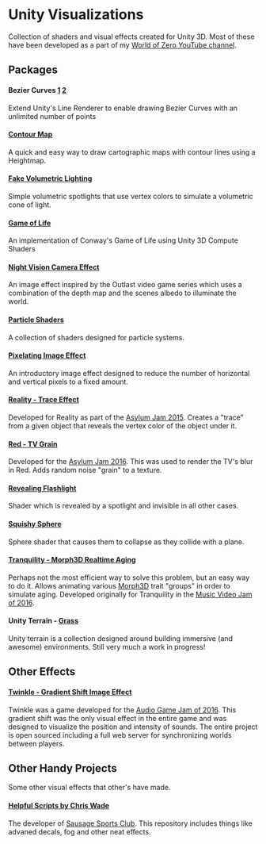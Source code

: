 # Unity Visualizations
Collection of shaders and visual effects created for Unity 3D. Most of these have been developed as a part of my [World of Zero YouTube channel](https://www.youtube.com/worldofzerodevelopment).

## Packages
#### Bezier Curves [1](https://youtu.be/tgCFzoG_BJM) [2](https://youtu.be/4zizgh2duqY)
Extend Unity's Line Renderer to enable drawing Bezier Curves with an unlimited number of points

#### [Contour Map](https://youtu.be/AK8oV4BzrW4)
A quick and easy way to draw cartographic maps with contour lines using a Heightmap.

#### [Fake Volumetric Lighting](https://youtu.be/nX682vFtT6I)
Simple volumetric spotlights that use vertex colors to simulate a volumetric cone of light.

#### [Game of Life](https://youtu.be/ItPTBSeGjdM)
An implementation of Conway's Game of Life using Unity 3D Compute Shaders

#### [Night Vision Camera Effect](https://youtu.be/mElPESXcakM)
An image effect inspired by the Outlast video game series which uses a combination of the depth map and the scenes albedo to illuminate the world.

#### [Particle Shaders](https://youtu.be/2TBCozxI7-I)
A collection of shaders designed for particle systems.

#### [Pixelating Image Effect](https://www.youtube.com/watch?v=9bTFVaKGIIQ)
An introductory image effect designed to reduce the number of horizontal and vertical pixels to a fixed amount.

#### [Reality - Trace Effect](http://gamejolt.com/games/reality/106584)
Developed for Reality as part of the [Asylum Jam 2015](http://gamejolt.com/tag/asylumjam2015). Creates a "trace" from a given object that reveals the vertex color of the object under it.

#### [Red - TV Grain](http://gamejolt.com/games/red/207577)
Developed for the [Asylum Jam 2016](http://gamejolt.com/tag/asylumjam2016). This was used to render the TV's blur in Red. Adds random noise "grain" to a texture.

#### [Revealing Flashlight](https://youtu.be/b4utgRuIekk)
Shader which is revealed by a spotlight and invisible in all other cases.

#### [Squishy Sphere](https://www.youtube.com/playlist?list=PLEwYhelKHmig3VnNBTurD98bDWR1oCRM-)
Sphere shader that causes them to collapse as they collide with a plane.

#### [Tranquility - Morph3D Realtime Aging](http://gamejolt.com/games/tranquility/126359)
Perhaps not the most efficient way to solve this problem, but an easy way to do it. Allows animating various [Morph3D](https://www.morph3d.com) trait "groups" in order to simulate aging. Developed originally for Tranquility in the [Music Video Jam of 2016](http://gamejolt.com/tag/mvjam16).

#### Unity Terrain - [Grass](https://www.youtube.com/playlist?list=PLEwYhelKHmigG2uo6zW-LNKtmYUHpC5z4)
Unity terrain is a collection designed around building immersive (and awesome) environments. Still very much a work in progress!

## Other Effects
#### [Twinkle - Gradient Shift Image Effect](https://github.com/WorldOfZero/Twinkle-AGJam/tree/master/Assets/Twinkle/Shaders)
Twinkle was a game developed for the [Audio Game Jam of 2016](http://jams.gamejolt.io/AGJam). This gradient shift was the only visual effect in the entire game and was designed to visualize the position and intensity of sounds. The entire project is open sourced including a full web server for synchronizing worlds between players.

## Other Handy Projects
Some other visual effects that other's have made.
#### [Helpful Scripts by Chris Wade](https://github.com/cjacobwade/HelpfulScripts)
The developer of [Sausage Sports Club](http://sausagesports.club). This repository includes things like advaned decals, fog and other neat effects.